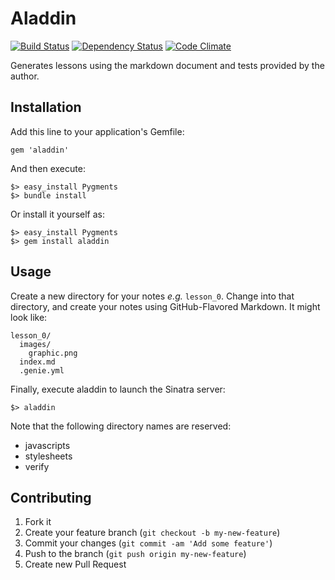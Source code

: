 # Aladdin
[![Build Status](https://secure.travis-ci.org/jimjh/aladdin.png?branch=master)](https://travis-ci.org/jimjh/aladdin)
[![Dependency Status](https://gemnasium.com/jimjh/aladdin.png)](https://gemnasium.com/jimjh/aladdin)
[![Code Climate](https://codeclimate.com/badge.png)](https://codeclimate.com/github/jimjh/aladdin)

Generates lessons using the markdown document and tests provided by the author.

## Installation
Add this line to your application's Gemfile:

    gem 'aladdin'

And then execute:

    $> easy_install Pygments
    $> bundle install

Or install it yourself as:

    $> easy_install Pygments
    $> gem install aladdin

## Usage
Create a new directory for your notes _e.g._ `lesson_0`. Change into that
directory, and create your notes using GitHub-Flavored Markdown. It might look
like:

    lesson_0/
      images/
        graphic.png
      index.md
      .genie.yml

Finally, execute aladdin to launch the Sinatra server:

    $> aladdin

Note that the following directory names are reserved:

- javascripts
- stylesheets
- verify

## Contributing

1. Fork it
2. Create your feature branch (`git checkout -b my-new-feature`)
3. Commit your changes (`git commit -am 'Add some feature'`)
4. Push to the branch (`git push origin my-new-feature`)
5. Create new Pull Request
